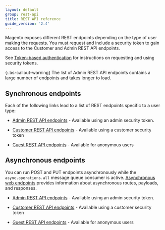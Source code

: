 ```yaml
---
layout: default
group: rest-api
title: REST API reference
guide_version: '2.4'
---
```


Magento exposes different REST endpoints depending on the type of user making the requests.
You must request and include a security token to gain access to the Customer and Admin REST API endpoints.

See [Token-based authentication][] for instructions on requesting and using security tokens.

{:.bs-callout-warning}
The list of Admin REST API endpoints contains a large number of endpoints and takes longer to load.

## Synchronous endpoints

Each of the following links lead to a list of REST endpoints specific to a user type:

*  [Admin REST API endpoints]({{site.baseurl}}/redoc/2.4/admin-rest-api.html) -  Available using an admin security token.

*  [Customer REST API endpoints]({{site.baseurl}}/redoc/2.4/customer-rest-api.html) -  Available using a customer security token

*  [Guest REST API endpoints]({{site.baseurl}}/redoc/2.4/guest-rest-api.html) -  Available for anonymous users

## Asynchronous endpoints

You can run POST and PUT endpoints asynchronously while the `async.operations.all` message queue consumer is active. [Asynchronous web endpoints]({{page.baseurl}}/rest/asynchronous-web-endpoints.html) provides information about asynchronous routes, payloads, and responses.

*  [Admin REST API endpoints]({{site.baseurl}}/redoc/2.4/async-admin-rest-api.html) -  Available using an admin security token.

*  [Customer REST API endpoints]({{site.baseurl}}/redoc/2.4/async-customer-rest-api.html) -  Available using a customer security token

*  [Guest REST API endpoints]({{site.baseurl}}/redoc/2.4/async-guest-rest-api.html) -  Available for anonymous users

[Token-based authentication]: {{page.baseurl}}/get-started/authentication/gs-authentication-token.html